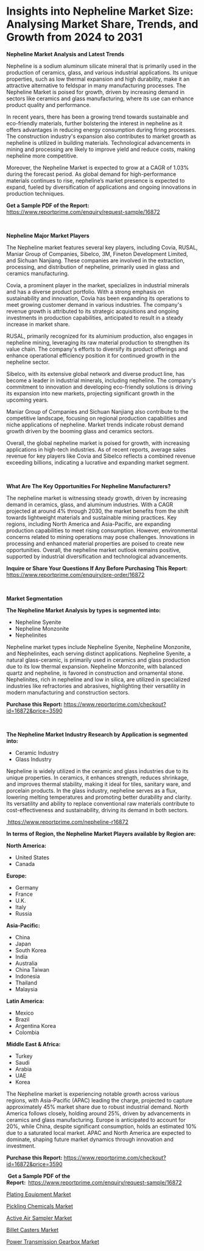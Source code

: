<p><h1>Insights into Nepheline Market Size: Analysing Market Share, Trends, and Growth from 2024 to 2031</h1></p><p><strong>Nepheline Market Analysis and Latest Trends</strong></p>
<p><p>Nepheline is a sodium aluminum silicate mineral that is primarily used in the production of ceramics, glass, and various industrial applications. Its unique properties, such as low thermal expansion and high durability, make it an attractive alternative to feldspar in many manufacturing processes. The Nepheline Market is poised for growth, driven by increasing demand in sectors like ceramics and glass manufacturing, where its use can enhance product quality and performance.</p><p>In recent years, there has been a growing trend towards sustainable and eco-friendly materials, further bolstering the interest in nepheline as it offers advantages in reducing energy consumption during firing processes. The construction industry's expansion also contributes to market growth as nepheline is utilized in building materials. Technological advancements in mining and processing are likely to improve yield and reduce costs, making nepheline more competitive.</p><p>Moreover, the Nepheline Market is expected to grow at a CAGR of 1.03% during the forecast period. As global demand for high-performance materials continues to rise, nepheline’s market presence is expected to expand, fueled by diversification of applications and ongoing innovations in production techniques.</p></p>
<p><strong>Get a Sample PDF of the Report:&nbsp;</strong> <a href="https://www.reportprime.com/enquiry/request-sample/16872?utm_campaign=1110&utm_medium=2&utm_source=Github&utm_content=ia&utm_term=19112024&utm_id=nepheline">https://www.reportprime.com/enquiry/request-sample/16872</a></p>
<p>&nbsp;</p>
<p><strong>Nepheline Major Market Players</strong></p>
<p><p>The Nepheline market features several key players, including Covia, RUSAL, Maniar Group of Companies, Sibelco, 3M, Fineton Development Limited, and Sichuan Nanjiang. These companies are involved in the extraction, processing, and distribution of nepheline, primarily used in glass and ceramics manufacturing.</p><p>Covia, a prominent player in the market, specializes in industrial minerals and has a diverse product portfolio. With a strong emphasis on sustainability and innovation, Covia has been expanding its operations to meet growing customer demand in various industries. The company's revenue growth is attributed to its strategic acquisitions and ongoing investments in production capabilities, anticipated to result in a steady increase in market share.</p><p>RUSAL, primarily recognized for its aluminium production, also engages in nepheline mining, leveraging its raw material production to strengthen its value chain. The company's efforts to diversify its product offerings and enhance operational efficiency position it for continued growth in the nepheline sector.</p><p>Sibelco, with its extensive global network and diverse product line, has become a leader in industrial minerals, including nepheline. The company's commitment to innovation and developing eco-friendly solutions is driving its expansion into new markets, projecting significant growth in the upcoming years.</p><p>Maniar Group of Companies and Sichuan Nanjiang also contribute to the competitive landscape, focusing on regional production capabilities and niche applications of nepheline. Market trends indicate robust demand growth driven by the booming glass and ceramics sectors.</p><p>Overall, the global nepheline market is poised for growth, with increasing applications in high-tech industries. As of recent reports, average sales revenue for key players like Covia and Sibelco reflects a combined revenue exceeding billions, indicating a lucrative and expanding market segment.</p></p>
<p>&nbsp;</p>
<p><strong>What Are The Key Opportunities For Nepheline Manufacturers?</strong></p>
<p><p>The nepheline market is witnessing steady growth, driven by increasing demand in ceramics, glass, and aluminum industries. With a CAGR projected at around 4% through 2030, the market benefits from the shift towards lightweight materials and sustainable mining practices. Key regions, including North America and Asia-Pacific, are expanding production capabilities to meet rising consumption. However, environmental concerns related to mining operations may pose challenges. Innovations in processing and enhanced material properties are poised to create new opportunities. Overall, the nepheline market outlook remains positive, supported by industrial diversification and technological advancements.</p></p>
<p><strong>Inquire or Share Your Questions If Any Before Purchasing This Report:</strong> <a href="https://www.reportprime.com/enquiry/pre-order/16872?utm_campaign=1110&utm_medium=2&utm_source=Github&utm_content=ia&utm_term=19112024&utm_id=nepheline">https://www.reportprime.com/enquiry/pre-order/16872</a></p>
<p>&nbsp;</p>
<p><strong>Market Segmentation</strong></p>
<p><strong>The Nepheline Market Analysis by types is segmented into:</strong></p>
<p><ul><li>Nepheline Syenite</li><li>Nepheline Monzonite</li><li>Nephelinites</li></ul></p>
<p><p>Nepheline market types include Nepheline Syenite, Nepheline Monzonite, and Nephelinites, each serving distinct applications. Nepheline Syenite, a natural glass-ceramic, is primarily used in ceramics and glass production due to its low thermal expansion. Nepheline Monzonite, with balanced quartz and nepheline, is favored in construction and ornamental stone. Nephelinites, rich in nepheline and low in silica, are utilized in specialized industries like refractories and abrasives, highlighting their versatility in modern manufacturing and construction sectors.</p></p>
<p><strong>Purchase this Report:&nbsp;</strong><a href="https://www.reportprime.com/checkout?id=16872&price=3590&utm_campaign=1110&utm_medium=2&utm_source=Github&utm_content=ia&utm_term=19112024&utm_id=nepheline">https://www.reportprime.com/checkout?id=16872&price=3590</a></p>
<p>&nbsp;</p>
<p><strong>The Nepheline Market Industry Research by Application is segmented into:</strong></p>
<p><ul><li>Ceramic Industry</li><li>Glass Industry</li></ul></p>
<p><p>Nepheline is widely utilized in the ceramic and glass industries due to its unique properties. In ceramics, it enhances strength, reduces shrinkage, and improves thermal stability, making it ideal for tiles, sanitary ware, and porcelain products. In the glass industry, nepheline serves as a flux, lowering melting temperatures and promoting better durability and clarity. Its versatility and ability to replace conventional raw materials contribute to cost-effectiveness and sustainability, driving its demand in both sectors.</p></p>
<p><a href="https://www.reportprime.com/nepheline-r16872?utm_campaign=1110&utm_medium=2&utm_source=Github&utm_content=ia&utm_term=19112024&utm_id=nepheline">&nbsp;https://www.reportprime.com/nepheline-r16872</a></p>
<p><strong>In terms of Region, the Nepheline Market Players available by Region are:</strong></p>
<p>
    <p> <strong> North America: </strong>
        <ul>
            <li>United States</li>
            <li>Canada</li>
        </ul>
        </p> 
    <p> <strong> Europe: </strong>
        <ul>
            <li>Germany</li>
            <li>France</li>
            <li>U.K.</li>
            <li>Italy</li>
            <li>Russia</li>
        </ul>
        </p> 
    <p> <strong> Asia-Pacific: </strong>
        <ul>
            <li>China</li>
            <li>Japan</li>
            <li>South Korea</li>
            <li>India</li>
            <li>Australia</li>
            <li>China Taiwan</li>
            <li>Indonesia</li>
            <li>Thailand</li>
            <li>Malaysia</li>
        </ul>
        </p> 
    <p> <strong> Latin America: </strong>
        <ul>
            <li>Mexico</li>
            <li>Brazil</li>
            <li>Argentina Korea</li>
            <li>Colombia</li>
        </ul>
        </p> 
    <p> <strong> Middle East & Africa: </strong>
        <ul>
            <li>Turkey</li>
            <li>Saudi</li>
            <li>Arabia</li>
            <li>UAE</li>
            <li>Korea</li>
        </ul>
    </p>
    </p>
<p><p>The Nepheline market is experiencing notable growth across various regions, with Asia-Pacific (APAC) leading the charge, projected to capture approximately 45% market share due to robust industrial demand. North America follows closely, holding around 25%, driven by advancements in ceramics and glass manufacturing. Europe is anticipated to account for 20%, while China, despite significant consumption, holds an estimated 10% due to a saturated local market. APAC and North America are expected to dominate, shaping future market dynamics through innovation and investment.</p></p>
<p><strong>Purchase this Report: </strong><a href="https://www.reportprime.com/checkout?id=16872&price=3590&utm_campaign=1110&utm_medium=2&utm_source=Github&utm_content=ia&utm_term=19112024&utm_id=nepheline">https://www.reportprime.com/checkout?id=16872&price=3590</a></p>
<p>&nbsp;<strong>Get a Sample PDF of the Report:&nbsp;&nbsp;</strong><a href="https://www.reportprime.com/enquiry/request-sample/16872?utm_campaign=1110&utm_medium=2&utm_source=Github&utm_content=ia&utm_term=19112024&utm_id=nepheline">https://www.reportprime.com/enquiry/request-sample/16872</a></p>
<p><strong></strong></p>
<p><p><a href="https://www.linkedin.com/pulse/pulse-plating-equipment-rhythms-change-market-resonance-xhgie?utm_campaign=1110&utm_medium=2&utm_source=Github&utm_content=ia&utm_term=19112024&utm_id=nepheline">Plating Equipment Market</a></p><p><a href="https://issuu.com/reportprime-2/docs/pickling-chemicals-market-size-2030_1a719df1def93e?utm_campaign=1110&utm_medium=2&utm_source=Github&utm_content=ia&utm_term=19112024&utm_id=nepheline">Pickling Chemicals Market</a></p><p><a href="https://www.linkedin.com/pulse/strategic-roadmap-success-global-active-air-sampler-market-wqfhe?utm_campaign=1110&utm_medium=2&utm_source=Github&utm_content=ia&utm_term=19112024&utm_id=nepheline">Active Air Sampler Market</a></p><p><a href="https://www.linkedin.com/pulse/future-innovation-global-billet-casters-market-growth-opportunities-ohh6e?utm_campaign=1110&utm_medium=2&utm_source=Github&utm_content=ia&utm_term=19112024&utm_id=nepheline">Billet Casters Market</a></p><p><a href="https://issuu.com/reportprime-2/docs/power-transmission-gearbox-market-s_c18ebf64839ba4?utm_campaign=1110&utm_medium=2&utm_source=Github&utm_content=ia&utm_term=19112024&utm_id=nepheline">Power Transmission Gearbox Market</a></p></p>